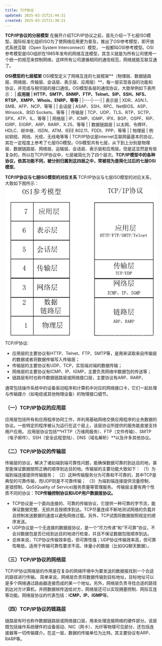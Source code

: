```yaml
---
title: TCP协议
updated: 2025-03-31T21:44:31
created: 2025-03-31T21:30:21
---
```


**TCP/IP协议的分层模型**
在展开介绍TCP/IP协议之前，首先介绍一下七层ISO模型。国际标准化组织ISO为了使网络应用更为普及，推出了OSI参考模型，即开放式系统互联（Open
System Interconnect）模型，
一般都叫OSI参考模型。OSI参考模型是ISO组织在1985年发布的网络互连模型，其含义就是为所有公司使用一个统一的规范来控制网络，这样所有公司遵循相同的通信规范，网络就能互联互通了。

**OSI模型的七层框架**
OSI模型定义了网络互连的七层框架**（物理层、数据链路层、网络层、传输层、会话层、表示层、应用层）**，每一层实现各自的功能和协议，并完成与相邻层的接口通信。OSI模型各层的通信协议，大致举例如下表所示：
| **应用层** | **HTTP、SMTP、SNMP、FTP、Telnet、SIP、SSH、NFS、RTSP、XMPP、Whois、ENRP、等等** |
|----|----|
| 表示层 | XDR、ASN.1、SMB、AFP、NCP、等等 |
| 会话层 | ASAP、SSH、RPC、NetBIOS、ASP、Winsock、BSD Sockets、等等 |
| 传输层 | TCP、UDP、TLS、RTP、SCTP、SPX、ATP、IL、等等 |
| 网络层 | IP、ICMP、IGMP、IPX、BGP、OSPF、RIP、IGRP、EIGRP、ARP、RARP、X.25、等等 |
| 数据链路层 | 以太网、令牌环、HDLC、帧中继、ISDN、ATM、IEEE 802.11、FDDI、PPP、等等 |
| 物理层 | 例如铜缆、网线、光缆、无线电等等 |
TCP/IP协议是Internet互联网最基本的协议，其在一定程度上参考了七层ISO模型。OSI模型共有七层，从下到上分别是物理层、数据链路层、网络层、运输层、会话层、表示层和应用层。但是这显然是有些复杂的，所以在TCP/IP协议中，七层被简化为了四个层次。**TCP/IP模型中的各种协议，依其功能不同，被分别归属到这四层之中，常被视为是简化过后的七层OSI模型**。

**TCP/IP协议与七层ISO模型的对应关系**
TCP/IP协议与七层ISO模型的对应关系，大致如下图所示：
![image1](../../../resources/d84a36e6bfff4d8a844a753592f34c59.png)
TCP/IP协议:
- 应用层的主要协议有HTTP、Telnet、FTP、SMTP等，是用来读取来自传输层的数据或者将数据传输写入传输层；
- 传输层的主要协议有UDP、TCP，实现端对端的数据传输；
- 网络层的主要协议有ICMP、IP、IGMP，主要负责网络中数据包的传送等；
- 链路层有时也称作数据链路层或网络接口层，主要协议有ARP、RARP，

通常包括操作系统中的设备驱动程序和计算机中对应的网络接口卡，它们一起处理与传输媒介（如电缆或其他物理设备）的物理接口细节。

### （一）TCP/IP协议的应用层
应用层包括所有和应用程序协同工作，并利用基础网络交换应用程序的业务数据的协议。一些特定的程序被认为运行在这个层上，该层协议所提供的服务能直接支持用户应用。
应用层协议包括**HTTP（万维网服务）、FTP（文件传输）、SMTP（电子邮件）、SSH（安全远程登陆）、DNS（域名解析）**以及许多其他协议。
### （二）TCP/IP协议的传输层
传输层的协议，解决了诸如端到端可靠性问题，能确保数据可靠的到达目的地，甚至能保证数据按照正确的顺序到达目的地。传输层的主要功能大致如下：
（1）为端到端连接提供传输服务；
（2）这种传输服务分为可靠和不可靠的，其中TCP是典型的可靠传输，而UDP则是不可靠传输；
（3）为端到端连接提供流量控制、差错控制、QoS(Quality of
Service)服务质量等管理服务。
传输层主要有两个性质不同的协议：**TCP传输控制协议和UDP用户数据报协议。**
- TCP协议是一个面向连接的、可靠的传输协议，它提供一种可靠的字节流，能保证数据完整、无损并且按顺序到达。TCP尽量连续不断地测试网络的负载并且控制发送数据的速度以避免网络过载。另外，TCP试图将数据按照规定的顺序发送。
- UDP协议是一个无连接的数据报协议，是一个“尽力传递”和“不可靠”协议，不会对数据包是否已经到达目的地进行检查，并且不保证数据包按顺序到达。
- 总体来说，TCP协议传输效率低，但可靠性强；UDP协议传输效率高，但可靠性略低，适用于传输可靠性要求不高、体量小的数据（比如QQ聊天数据）。
### （三）TCP/IP协议的网络层
TCP/IP协议网络层的作用是在复杂的网络环境中为要发送的数据报找到一个合适的路径进行传输。
简单来说，网络层负责将数据传输到目标地址，目标地址可以是多个网络通过路由器连接而成的某一个地址。另外，网络层负责寻找合适的路径到达对方计算机，并把数据帧传送给对方，网络层还可以实现拥塞控制、网际互连等功能。网络层协议的代表包括：I**CMP、IP、IGMP**等。
### （四）TCP/IP协议的链路层
链路层有时也称作数据链路层或网络接口层，用来处理连接网络的硬件部分。该层既包括操作系统硬件的设备驱动、NIC（网卡）、光纤等物理可见部分，还包括连接器等一切传输媒介。在这一层，数据的传输单位为比特。其主要协议有ARP、RARP等。
